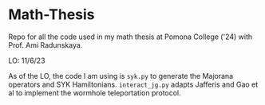 # Math-Thesis
Repo for all the code used in my math thesis at Pomona College ('24) with Prof. Ami Radunskaya.

LO: 11/6/23

As of the LO, the code I am using is ```syk.py``` to generate the Majorana operators and SYK Hamiltonians. ```interact_jg.py``` adapts Jafferis and Gao et al to implement the wormhole teleportation protocol. 
